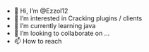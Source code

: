 - 👋 Hi, I’m @Ezzol12
- 👀 I’m interested in Cracking plugins / clients
- 🌱 I’m currently learning java
- 💞️ I’m looking to collaborate on ...
- 📫 How to reach

<!---
Ezzol12/Ezzol12 is a ✨ special ✨ repository because its `README.md` (this file) appears on your GitHub profile.
You can click the Preview link to take a look at your changes.
--->
